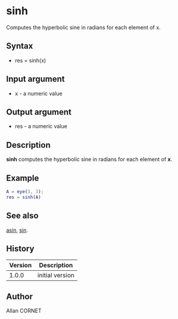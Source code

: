 # sinh

Computes the hyperbolic sine in radians for each element of x.

## Syntax

- res = sinh(x)

## Input argument

- x - a numeric value

## Output argument

- res - a numeric value

## Description

<b>sinh</b> computes the hyperbolic sine in radians for each element of <b>x</b>.

## Example

```matlab
A = eye(3, 3);
res = sinh(A)
```

## See also

[asin](asin.md), [sin](sin.md).

## History

| Version | Description     |
| ------- | --------------- |
| 1.0.0   | initial version |

## Author

Allan CORNET
